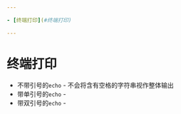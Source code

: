 ```yaml
---

- [终端打印](#终端打印)

---
```


# 终端打印

* 不带引号的`echo` - 不会将含有空格的字符串视作整体输出
* 带单引号的`echo` -
* 带双引号的`echo` - 
